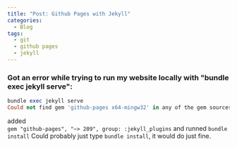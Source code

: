 ```yaml
---
title: "Post: Github Pages with Jekyll"
categories:
  - Blog
tags:
  - git
  - github pages
  - jekyll
---
```


### Got an error while trying to run my website locally with "bundle exec jekyll serve": 
```ruby
bundle exec jekyll serve
Could not find gem 'github-pages x64-mingw32' in any of the gem sources listed in your Gemfile.
```
added   
`gem "github-pages", "~> 209", group: :jekyll_plugins` 
and runned `bundle install` 
Could probably just type `bundle install`, it would do just fine. 
